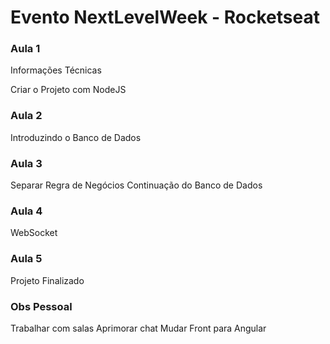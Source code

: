# Evento NextLevelWeek - Rocketseat

### Aula 1

Informações Técnicas

Criar o Projeto com NodeJS

### Aula 2

Introduzindo o Banco de Dados

### Aula 3

Separar Regra de Negócios
Continuação do Banco de Dados

### Aula 4

WebSocket

### Aula 5

Projeto Finalizado

### Obs Pessoal
Trabalhar com salas
Aprimorar chat
Mudar Front para Angular